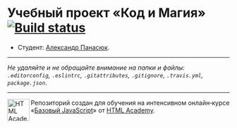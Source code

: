 # Учебный проект «Код и Магия» [![Build status][travis-image]][travis-url]

* Студент: [Александр Панасюк](https://up.htmlacademy.ru/javascript/12/user/492311).

---

_Не удаляйте и не обращайте внимание на папки и файлы:_<br>
_`.editorconfig`, `.eslintrc`, `.gitattributes`, `.gitignore`, `.travis.yml`, `package.json`._

---

<a href="https://htmlacademy.ru/intensive/javascript"><img align="left" width="50" height="50" title="HTML Academy" src="https://up.htmlacademy.ru/static/img/intensive/javascript/logo-for-github.svg"></a>

Репозиторий создан для обучения на интенсивном онлайн‑курсе «[Базовый JavaScript](https://htmlacademy.ru/intensive/javascript)» от [HTML Academy](https://htmlacademy.ru).

[travis-image]: https://travis-ci.org/htmlacademy-javascript/492311-code-and-magick.svg?branch=master
[travis-url]: https://travis-ci.org/htmlacademy-javascript/492311-code-and-magick
